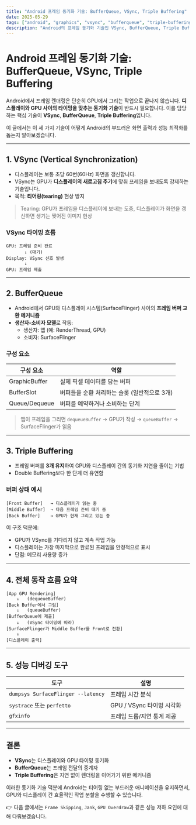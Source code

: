 ```yaml
---
title: "Android 프레임 동기화 기술: BufferQueue, VSync, Triple Buffering"
date: 2025-05-29
tags: ["android", "graphics", "vsync", "bufferqueue", "triple-buffering"]
description: "Android의 프레임 동기화 기술인 VSync, BufferQueue, Triple Buffering에 대해 구조적으로 설명하고, 각 기술이 어떻게 렌더링 지연과 티어링을 방지하는지 알아봅니다."
---
```


# Android 프레임 동기화 기술: BufferQueue, VSync, Triple Buffering

Android에서 프레임 렌더링은 단순히 GPU에서 그리는 작업으로 끝나지 않습니다. **디스플레이와 GPU 사이의 타이밍을 맞추는 동기화 기술**이 반드시 필요합니다. 이를 담당하는 핵심 기술이 **VSync**, **BufferQueue**, **Triple Buffering**입니다.

이 글에서는 이 세 가지 기술이 어떻게 Android의 부드러운 화면 출력과 성능 최적화를 돕는지 알아보겠습니다.

---

## 1. VSync (Vertical Synchronization)

- 디스플레이는 보통 초당 60번(60Hz) 화면을 갱신합니다.
- VSync는 GPU가 **디스플레이의 새로고침 주기**에 맞춰 프레임을 보내도록 강제하는 기술입니다.
- 목적: **티어링(tearing)** 현상 방지

> Tearing: GPU가 프레임을 디스플레이에 보내는 도중, 디스플레이가 화면을 갱신하면 생기는 찢어진 이미지 현상

### VSync 타이밍 흐름

```text
GPU: 프레임 준비 완료
       ↓ (대기)
Display: VSync 신호 발생
       ↓
GPU: 프레임 제출
```

---

## 2. BufferQueue

- Android에서 GPU와 디스플레이 시스템(SurfaceFlinger) 사이의 **프레임 버퍼 교환 메커니즘**
- **생산자-소비자 모델**로 작동:
  - 생산자: 앱 (예: RenderThread, GPU)
  - 소비자: SurfaceFlinger

### 구성 요소

| 구성 요소 | 역할 |
|-----------|------|
| GraphicBuffer | 실제 픽셀 데이터를 담는 버퍼 |
| BufferSlot | 버퍼들을 순환 처리하는 슬롯 (일반적으로 3개) |
| Queue/Dequeue | 버퍼를 예약하거나 소비하는 단계 |

> 앱이 프레임을 그리면 `dequeueBuffer` → GPU가 작성 → `queueBuffer` → SurfaceFlinger가 읽음

---

## 3. Triple Buffering

- 프레임 버퍼를 **3개 유지**하여 GPU와 디스플레이 간의 동기화 지연을 줄이는 기법
- Double Buffering보다 한 단계 더 유연함

### 버퍼 상태 예시

```text
[Front Buffer]   → 디스플레이가 읽는 중
[Middle Buffer]  → 다음 프레임 준비 대기 중
[Back Buffer]    → GPU가 현재 그리고 있는 중
```

이 구조 덕분에:

- GPU가 VSync를 기다리지 않고 계속 작업 가능
- 디스플레이는 가장 마지막으로 완료된 프레임을 안정적으로 표시
- 단점: 메모리 사용량 증가

---

## 4. 전체 동작 흐름 요약

```text
[App GPU Rendering]
    ↓   (dequeueBuffer)
[Back Buffer에서 그림]
    ↓   (queueBuffer)
[BufferQueue에 제출]
    ↓   (VSync 타이밍에 따라)
[SurfaceFlinger가 Middle Buffer를 Front로 전환]
    ↓
[디스플레이 출력]
```

---

## 5. 성능 디버깅 도구

| 도구 | 설명 |
|------|------|
| `dumpsys SurfaceFlinger --latency` | 프레임 시간 분석 |
| `systrace` 또는 `perfetto` | GPU / VSync 타이밍 시각화 |
| `gfxinfo` | 프레임 드롭/지연 통계 제공 |

---

## 결론

- **VSync**는 디스플레이와 GPU 타이밍 동기화
- **BufferQueue**는 프레임 전달의 중계자
- **Triple Buffering**은 지연 없이 렌더링을 이어가기 위한 메커니즘

이러한 동기화 기술 덕분에 Android는 티어링 없는 부드러운 애니메이션을 유지하면서, GPU와 디스플레이 간 효율적인 작업 분할을 수행할 수 있습니다.

👉 다음 글에서는 `Frame Skipping`, `Jank`, `GPU Overdraw`과 같은 성능 저하 요인에 대해 다뤄보겠습니다.
